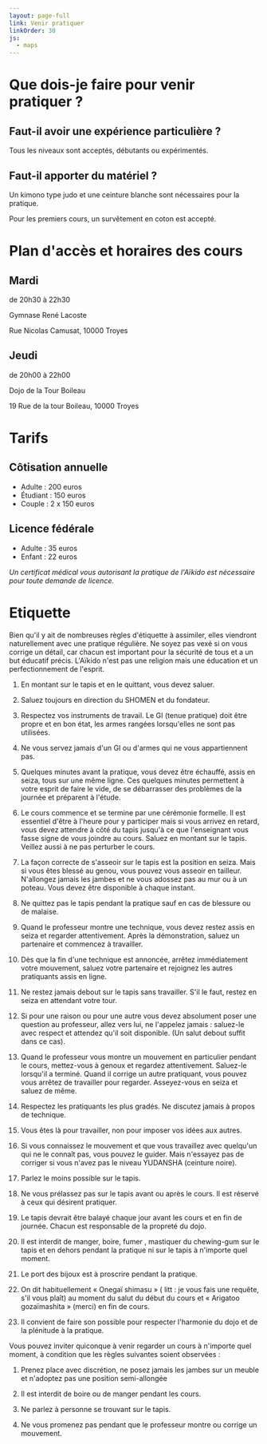 ```yaml
---
layout: page-full
link: Venir pratiquer
linkOrder: 30
js:
  - maps
---
```


# Que dois-je faire pour venir pratiquer ?

## Faut-il avoir une expérience particulière ?

Tous les niveaux sont acceptés, débutants ou expérimentés.

## Faut-il apporter du matériel ?

Un kimono type judo et une ceinture blanche sont nécessaires pour la pratique.

Pour les premiers cours, un survêtement en coton est accepté.

# Plan d'accès et horaires des cours

<div class="container__row">
  <div class="subcontainer__half">
    <h2>Mardi</h2>
    <div class="section">
      <p>de 20h30 à 22h30</p>
      <p>Gymnase René Lacoste</p>
      <p>Rue Nicolas Camusat, 10000 Troyes</p>
    </div>
  </div>

  <div class="subcontainer__half">
    <h2>Jeudi</h2>
    <div class="section">
      <p>de 20h00 à 22h00</p>
      <p>Dojo de la Tour Boileau</p>
      <p>19 Rue de la tour Boileau, 10000 Troyes</p>
    </div>
  </div>
</div>

<div class="container__row">
  <div class="subcontainer__half">
    <div id="map_gymnase"></div>
  </div>

  <div class="subcontainer__half">
    <div id="map_dojo"></div>
  </div>
</div>

<script>
  function initMaps() {
    new google.maps.Map(document.getElementById('map_gymnase'), {
      center: {lat: 48.299158, lng: 4.083403},
      zoom: 12
    });
    new google.maps.Map(document.getElementById('map_dojo'), {
      center: {lat: 48.290960, lng: 4.068032},
      zoom: 12
    });
  }
</script>

# Tarifs

<div class="container__row">
  <div class="subcontainer__half">
    <h2>Côtisation annuelle</h2>
    <ul>
      <li>Adulte : 200 euros</li>
      <li>Étudiant : 150 euros</li>
      <li>Couple : 2 x 150 euros</li>
    </ul>
  </div>

  <div class="subcontainer__half">
    <h2>Licence fédérale</h2>
    <ul>
      <li>Adulte : 35 euros</li>
      <li>Enfant : 22 euros</li>
    </ul>
  </div>
</div>

<div class="container__row">
  <em>Un certificat médical vous autorisant la pratique de l'Aïkido est nécessaire pour toute demande de licence.</em>
</div>

# Etiquette

Bien qu'il y ait de nombreuses règles d'étiquette à assimiler, elles viendront naturellement avec une pratique régulière. Ne soyez pas vexé si on vous corrige un détail, car chacun est important pour la sécurité de tous et a un but  éducatif précis. L'Aïkido n'est pas une religion mais une éducation et un perfectionnement de l'esprit.

1. En montant sur le tapis et en le quittant, vous devez saluer.

1. Saluez toujours en direction du SHOMEN et du fondateur.

1. Respectez vos instruments de travail. Le GI (tenue pratique) doit être propre et en bon état, les armes rangées lorsqu'elles ne sont pas utilisées.

1. Ne vous servez jamais d'un GI ou d'armes qui ne vous appartiennent pas.

1. Quelques minutes avant la pratique, vous devez être échauffé, assis en seiza, tous sur une même ligne. Ces quelques minutes permettent à votre esprit de faire le vide, de se débarrasser des problèmes de la journée et préparent à l'étude.

1. Le cours commence et se termine par une cérémonie formelle. Il est essentiel d'être à l'heure pour y participer mais si vous arrivez en retard, vous devez attendre à côté du tapis jusqu'à ce que l'enseignant vous fasse signe de vous joindre au cours. Saluez en montant sur le tapis. Veillez aussi à ne pas perturber le cours.

1. La façon correcte de s'asseoir sur le tapis est la position en seiza. Mais si vous êtes blessé au genou, vous pouvez vous asseoir en tailleur. N'allongez jamais les jambes et ne vous adossez pas au mur ou à un poteau. Vous devez être disponible à chaque instant.

1. Ne quittez pas le tapis pendant la pratique sauf en cas de blessure ou de malaise.

1. Quand le professeur montre une technique, vous devez restez assis en seiza et regarder attentivement. Après la démonstration, saluez un partenaire et commencez à travailler.

1. Dès que la fin d'une technique est annoncée, arrêtez immédiatement votre mouvement, saluez votre partenaire et rejoignez les autres pratiquants assis en ligne.

1. Ne restez jamais debout sur le tapis sans travailler. S'il le faut, restez en seiza en attendant votre tour.

1. Si pour une raison ou pour une autre vous devez absolument poser une question au professeur, allez vers lui, ne l'appelez jamais : saluez-le avec respect et attendez qu'il soit disponible. (Un salut debout suffit dans ce cas).

1. Quand le professeur vous montre un mouvement en particulier pendant le cours, mettez-vous à genoux et regardez attentivement. Saluez-le lorsqu'il a terminé. Quand il corrige un autre pratiquant, vous pouvez vous arrêtez de travailler pour regarder. Asseyez-vous en seiza et saluez de même.

1. Respectez les pratiquants les plus gradés. Ne discutez jamais à propos de technique.

1. Vous êtes là pour travailler, non pour imposer vos idées aux autres.

1. Si vous connaissez le mouvement et que vous travaillez avec quelqu'un qui ne le connaît pas, vous pouvez le guider. Mais n'essayez pas de corriger si vous n'avez pas le niveau YUDANSHA (ceinture noire).

1. Parlez le moins possible sur le tapis.

1. Ne vous prélassez pas sur le tapis avant ou après le cours. Il est réservé à ceux qui désirent pratiquer.

1. Le tapis devrait être balayé chaque jour avant les cours et en fin de journée. Chacun est responsable de la propreté du dojo.

1. Il est interdit de manger, boire, fumer , mastiquer du chewing-gum sur le tapis et en dehors pendant la pratique ni sur le tapis à n'importe quel moment.

1. Le port des bijoux est à proscrire pendant la pratique.

1. On dit habituellement « Onegaï shimasu » ( litt : je vous fais une requête, s'il vous plaît) au moment du salut du début du cours et « Arigatoo gozaïmashita » (merci) en fin de cours.

1. Il convient de faire son possible pour respecter l'harmonie du dojo et de la plénitude à la pratique.

Vous pouvez inviter quiconque à venir regarder un cours à n'importe quel moment, à condition que les règles suivantes soient observées :

1. Prenez place avec discrétion, ne posez jamais les jambes sur un meuble et n'adoptez pas une position semi-allongée

1. Il est interdit de boire ou de manger pendant les cours.

1. Ne parlez à personne se trouvant sur le tapis.

1. Ne vous promenez pas pendant que le professeur montre ou corrige un mouvement.
